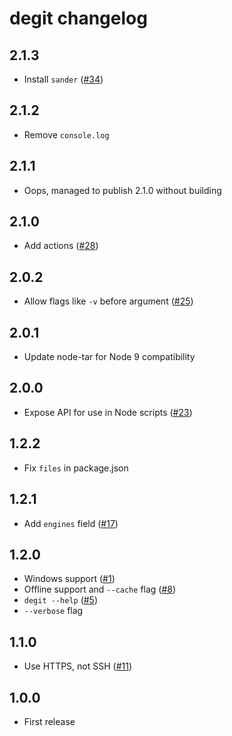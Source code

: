 # degit changelog

## 2.1.3

-   Install `sander` ([#34](https://github.com/Rich-Harris/degit/issues/34))

## 2.1.2

-   Remove `console.log`

## 2.1.1

-   Oops, managed to publish 2.1.0 without building

## 2.1.0

-   Add actions ([#28](https://github.com/Rich-Harris/degit/pull/28))

## 2.0.2

-   Allow flags like `-v` before argument ([#25](https://github.com/Rich-Harris/degit/issues/25))

## 2.0.1

-   Update node-tar for Node 9 compatibility

## 2.0.0

-   Expose API for use in Node scripts ([#23](https://github.com/Rich-Harris/degit/issues/23))

## 1.2.2

-   Fix `files` in package.json

## 1.2.1

-   Add `engines` field ([#17](https://github.com/Rich-Harris/degit/issues/17))

## 1.2.0

-   Windows support ([#1](https://github.com/Rich-Harris/degit/issues/1))
-   Offline support and `--cache` flag ([#8](https://github.com/Rich-Harris/degit/issues/8))
-   `degit --help` ([#5](https://github.com/Rich-Harris/degit/issues/5))
-   `--verbose` flag

## 1.1.0

-   Use HTTPS, not SSH ([#11](https://github.com/Rich-Harris/degit/issues/11))

## 1.0.0

-   First release
